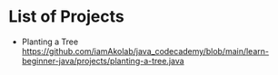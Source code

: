 # List of Projects
* Planting a Tree https://github.com/iamAkolab/java_codecademy/blob/main/learn-beginner-java/projects/planting-a-tree.java
